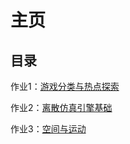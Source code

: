 # 主页

## 目录

作业1：[游戏分类与热点探索](./001/hw01.md)

作业2：[离散仿真引擎基础](./002/hw02.md)

作业3：[空间与运动](./003/hw03.md)